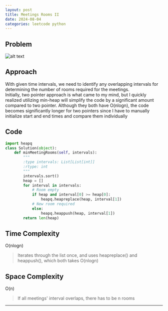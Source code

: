 ```yaml
---
layout: post
title: Meetings Rooms II
date: 2024-08-04
categories: leetcode python
---
```

## Problem
![alt text](/blog/public/img/MeetingRooms2.png)

## Approach
With given time intervals, we need to identify any overlapping intervals for determining the number of rooms required for the meetings.  
Initially, two pointer approach is what came to my mind, but I quickly realized utilizing min-heap will simplify the code by a significant amount compared to two pointer. Although they both have O(nlogn), the code becomes significantly longer for two pointers since I have to manually initialize start and end times and compare them individually

## Code
```python
import heapq
class Solution(object):
    def minMeetingRooms(self, intervals):
        """
        :type intervals: List[List[int]]
        :rtype: int
        """
        intervals.sort()
        heap = []
        for interval in intervals:
            # Room empty
            if heap and interval[0] >= heap[0]:
                heapq.heapreplace(heap, interval[1])
            # New room required
            else:
                heapq.heappush(heap, interval[1])
        return len(heap)
```

## Time Complexity
O(nlogn)
> Iterates through the list once, and uses heapreplace() and heappush(), which both takes O(nlogn)

## Space Complexity
O(n)
> If all meetings' interval overlaps, there has to be n rooms

---